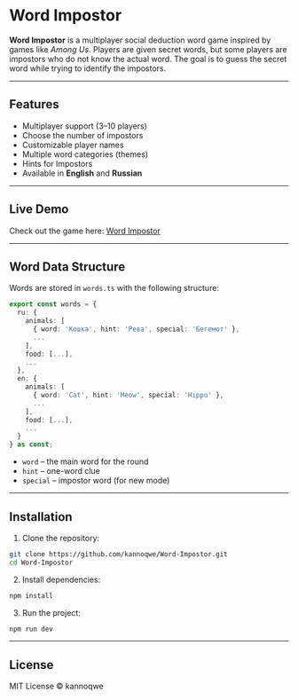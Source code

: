 # Word Impostor

**Word Impostor** is a multiplayer social deduction word game inspired by games like *Among Us*.
Players are given secret words, but some players are impostors who do not know the actual word.
The goal is to guess the secret word while trying to identify the impostors.

---

## Features

- Multiplayer support (3–10 players)
- Choose the number of impostors
- Customizable player names
- Multiple word categories (themes)
- Hints for Impostors
- Available in **English** and **Russian**

---

## Live Demo

Check out the game here: [Word Impostor](https://word-impostor-indol.vercel.app/)

---

## Word Data Structure

Words are stored in `words.ts` with the following structure:

```ts
export const words = {
  ru: {
    animals: [
      { word: 'Кошка', hint: 'Рева', special: 'Бегемот' },
      ...
    ],
    food: [...],
    ...
  },
  en: {
    animals: [
      { word: 'Cat', hint: 'Meow', special: 'Hippo' },
      ...
    ],
    food: [...],
    ...
  }
} as const;
```

- `word` – the main word for the round  
- `hint` – one-word clue  
- `special` – impostor word (for new mode)

---

## Installation

1. Clone the repository:

```bash
git clone https://github.com/kannoqwe/Word-Impostor.git
cd Word-Impostor
```

2. Install dependencies:

```bash
npm install
```

3. Run the project:

```bash
npm run dev
```

---

## License

MIT License © kannoqwe

